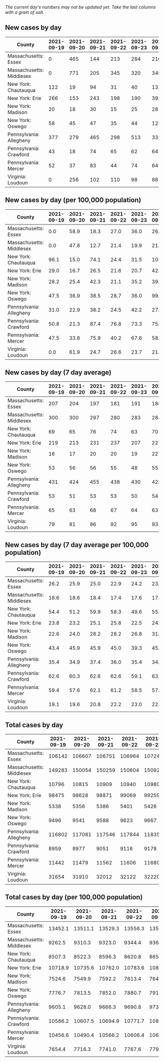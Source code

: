 _The current day's numbers may not be updated yet. Take the last columns with a grain of salt._
## New cases by day

| County | 2021-09-19 | 2021-09-20 | 2021-09-21 | 2021-09-22 | 2021-09-23 | 2021-09-24 | 2021-09-25 |
| --- | --- | --- | --- | --- | --- | --- | --- |
| Massachusetts: Essex | 0 | 465 | 144 | 213 | 284 | 210 | 0 |
| Massachusetts: Middlesex | 0 | 771 | 205 | 345 | 320 | 345 | 0 |
| New York: Chautauqua | 122 | 19 | 94 | 31 | 40 | 131 | 79 |
| New York: Erie | 266 | 153 | 243 | 198 | 190 | 393 | 237 |
| New York: Madison | 20 | 18 | 30 | 15 | 25 | 28 | 36 |
| New York: Oswego | 58 | 45 | 47 | 35 | 44 | 122 | 73 |
| Pennsylvania: Allegheny | 377 | 279 | 465 | 298 | 513 | 332 | 389 |
| Pennsylvania: Crawford | 43 | 18 | 74 | 65 | 62 | 64 | 44 |
| Pennsylvania: Mercer | 52 | 37 | 83 | 44 | 74 | 64 | 57 |
| Virginia: Loudoun | 0 | 256 | 102 | 110 | 98 | 88 | 0 |

## New cases by day (per 100,000 population)

| County | 2021-09-19 | 2021-09-20 | 2021-09-21 | 2021-09-22 | 2021-09-23 | 2021-09-24 | 2021-09-25 |
| --- | --- | --- | --- | --- | --- | --- | --- |
| Massachusetts: Essex | 0.0 | 58.9 | 18.3 | 27.0 | 36.0 | 26.6 | 0.0 |
| Massachusetts: Middlesex | 0.0 | 47.8 | 12.7 | 21.4 | 19.9 | 21.4 | 0.0 |
| New York: Chautauqua | 96.1 | 15.0 | 74.1 | 24.4 | 31.5 | 103.2 | 62.3 |
| New York: Erie | 29.0 | 16.7 | 26.5 | 21.6 | 20.7 | 42.8 | 25.8 |
| New York: Madison | 28.2 | 25.4 | 42.3 | 21.1 | 35.2 | 39.5 | 50.7 |
| New York: Oswego | 47.5 | 36.9 | 38.5 | 28.7 | 36.0 | 99.9 | 59.8 |
| Pennsylvania: Allegheny | 31.0 | 22.9 | 38.2 | 24.5 | 42.2 | 27.3 | 32.0 |
| Pennsylvania: Crawford | 50.8 | 21.3 | 87.4 | 76.8 | 73.3 | 75.6 | 52.0 |
| Pennsylvania: Mercer | 47.5 | 33.8 | 75.9 | 40.2 | 67.6 | 58.5 | 52.1 |
| Virginia: Loudoun | 0.0 | 61.9 | 24.7 | 26.6 | 23.7 | 21.3 | 0.0 |

## New cases by day (7 day average)

| County | 2021-09-19 | 2021-09-20 | 2021-09-21 | 2021-09-22 | 2021-09-23 | 2021-09-24 | 2021-09-25 |
| --- | --- | --- | --- | --- | --- | --- | --- |
| Massachusetts: Essex | 207 | 204 | 197 | 181 | 191 | 188 | 188 |
| Massachusetts: Middlesex | 300 | 300 | 297 | 280 | 283 | 284 | 284 |
| New York: Chautauqua | 69 | 65 | 76 | 74 | 63 | 70 | 74 |
| New York: Erie | 219 | 213 | 231 | 237 | 207 | 227 | 240 |
| New York: Madison | 16 | 17 | 20 | 20 | 19 | 22 | 25 |
| New York: Oswego | 53 | 56 | 56 | 55 | 48 | 55 | 61 |
| Pennsylvania: Allegheny | 431 | 424 | 455 | 438 | 430 | 423 | 379 |
| Pennsylvania: Crawford | 53 | 51 | 53 | 53 | 50 | 54 | 53 |
| Pennsylvania: Mercer | 65 | 63 | 68 | 67 | 64 | 63 | 59 |
| Virginia: Loudoun | 79 | 81 | 86 | 92 | 95 | 93 | 93 |

## New cases by day (7 day average per 100,000 population)

| County | 2021-09-19 | 2021-09-20 | 2021-09-21 | 2021-09-22 | 2021-09-23 | 2021-09-24 | 2021-09-25 |
| --- | --- | --- | --- | --- | --- | --- | --- |
| Massachusetts: Essex | 26.2 | 25.9 | 25.0 | 22.9 | 24.2 | 23.8 | 23.8 |
| Massachusetts: Middlesex | 18.6 | 18.6 | 18.4 | 17.4 | 17.6 | 17.6 | 17.6 |
| New York: Chautauqua | 54.4 | 51.2 | 59.9 | 58.3 | 49.6 | 55.2 | 58.3 |
| New York: Erie | 23.8 | 23.2 | 25.1 | 25.8 | 22.5 | 24.7 | 26.1 |
| New York: Madison | 22.6 | 24.0 | 28.2 | 28.2 | 26.8 | 31.0 | 35.2 |
| New York: Oswego | 43.4 | 45.9 | 45.9 | 45.0 | 39.3 | 45.0 | 50.0 |
| Pennsylvania: Allegheny | 35.4 | 34.9 | 37.4 | 36.0 | 35.4 | 34.8 | 31.2 |
| Pennsylvania: Crawford | 62.6 | 60.3 | 62.6 | 62.6 | 59.1 | 63.8 | 62.6 |
| Pennsylvania: Mercer | 59.4 | 57.6 | 62.1 | 61.2 | 58.5 | 57.6 | 53.9 |
| Virginia: Loudoun | 19.1 | 19.6 | 20.8 | 22.2 | 23.0 | 22.5 | 22.5 |

## Total cases by day

| County | 2021-09-19 | 2021-09-20 | 2021-09-21 | 2021-09-22 | 2021-09-23 | 2021-09-24 | 2021-09-25 |
| --- | --- | --- | --- | --- | --- | --- | --- |
| Massachusetts: Essex | 106142 | 106607 | 106751 | 106964 | 107248 | 107458 | 107458 |
| Massachusetts: Middlesex | 149283 | 150054 | 150259 | 150604 | 150924 | 151269 | 151269 |
| New York: Chautauqua | 10796 | 10815 | 10909 | 10940 | 10980 | 11111 | 11190 |
| New York: Erie | 98475 | 98628 | 98871 | 99069 | 99259 | 99652 | 99889 |
| New York: Madison | 5338 | 5356 | 5386 | 5401 | 5426 | 5454 | 5490 |
| New York: Oswego | 9496 | 9541 | 9588 | 9623 | 9667 | 9789 | 9862 |
| Pennsylvania: Allegheny | 116802 | 117081 | 117546 | 117844 | 118357 | 118689 | 119078 |
| Pennsylvania: Crawford | 8959 | 8977 | 9051 | 9116 | 9178 | 9242 | 9286 |
| Pennsylvania: Mercer | 11442 | 11479 | 11562 | 11606 | 11680 | 11744 | 11801 |
| Virginia: Loudoun | 31654 | 31910 | 32012 | 32122 | 32220 | 32308 | 32308 |

## Total cases by day (per 100,000 population)

| County | 2021-09-19 | 2021-09-20 | 2021-09-21 | 2021-09-22 | 2021-09-23 | 2021-09-24 | 2021-09-25 |
| --- | --- | --- | --- | --- | --- | --- | --- |
| Massachusetts: Essex | 13452.1 | 13511.1 | 13529.3 | 13556.3 | 13592.3 | 13618.9 | 13618.9 |
| Massachusetts: Middlesex | 9262.5 | 9310.3 | 9323.0 | 9344.4 | 9364.3 | 9385.7 | 9385.7 |
| New York: Chautauqua | 8507.3 | 8522.3 | 8596.3 | 8620.8 | 8652.3 | 8755.5 | 8817.8 |
| New York: Erie | 10718.9 | 10735.6 | 10762.0 | 10783.6 | 10804.3 | 10847.0 | 10872.8 |
| New York: Madison | 7524.6 | 7549.9 | 7592.2 | 7613.4 | 7648.6 | 7688.1 | 7738.8 |
| New York: Oswego | 7776.7 | 7813.5 | 7852.0 | 7880.7 | 7916.7 | 8016.6 | 8076.4 |
| Pennsylvania: Allegheny | 9605.1 | 9628.0 | 9666.3 | 9690.8 | 9732.9 | 9760.2 | 9792.2 |
| Pennsylvania: Crawford | 10586.2 | 10607.5 | 10694.9 | 10771.7 | 10845.0 | 10920.6 | 10972.6 |
| Pennsylvania: Mercer | 10456.6 | 10490.4 | 10566.2 | 10606.4 | 10674.1 | 10732.6 | 10784.7 |
| Virginia: Loudoun | 7654.4 | 7716.3 | 7741.0 | 7767.6 | 7791.3 | 7812.6 | 7812.6 |
